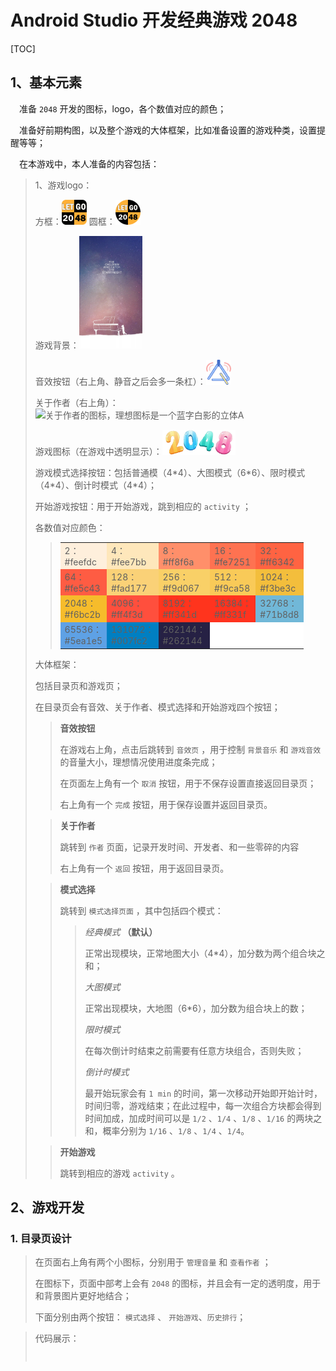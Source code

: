 # Android Studio 开发经典游戏 2048

[TOC]

## 1、基本元素

&emsp;准备 `2048` 开发的图标，logo，各个数值对应的颜色；

&emsp;准备好前期构图，以及整个游戏的大体框架，比如准备设置的游戏种类，设置提醒等等；

&emsp;在本游戏中，本人准备的内容包括：

> 1、游戏logo：
>
> 方框：<img src=".\res\mipmap-hdpi\game_logo.gif" height="40px"> 圆框：<img src=".\res\mipmap-hdpi\game_logo_round.gif" height="40px">
>
> 游戏背景：<img src=".\res\mipmap-hdpi\bg_menu.jpg" height="180px">
>
> 音效按钮（右上角、静音之后会多一条杠）：<img src=".\res\mipmap-hdpi\\music.gif" height="40px">
>
> 关于作者（右上角）：<img alt="关于作者的图标，理想图标是一个蓝字白影的立体A" res="#" height="40px">
>
> 游戏图标（在游戏中透明显示）：<img src=".\res\mipmap-hdpi\bg_2048.gif" height="40px">
>
> 游戏模式选择按钮：包括普通模（4\*4）、大图模式（6\*6）、限时模式（4\*4）、倒计时模式（4\*4）；
>
> 开始游戏按钮：用于开始游戏，跳到相应的 `activity` ；
>
> 各数值对应颜色：
>
> > <table align="center">
> >     <tr>
> >         <td bgcolor=#feefdc>2：</br>#feefdc</td>
> > 		<td bgcolor=#fee7bb>4：</br>#fee7bb</td>
> >         <td bgcolor=#ff8f6a>8：</br>#ff8f6a</td>
> >         <td bgcolor=#fe7251>16：</br>#fe7251</td>
> >         <td bgcolor=#ff6342>32：</br>#ff6342</td>
> >     </tr>
> >     <tr>
> >         <td bgcolor=#fe5c43>64：</br>#fe5c43</td>
> >         <td bgcolor=#fad177>128：</br>#fad177</td>
> >         <td bgcolor=#f9d067>256：</br>#f9d067</td>
> >         <td bgcolor=#f9ca58>512：</br>#f9ca58</td>
> >         <td bgcolor=#f3be3c>1024：</br>#f3be3c</td>
> >     </tr>
> >     <tr>
> >         <td bgcolor=#f6bc2b>2048：</br>#f6bc2b</td>
> >         <td bgcolor=#ff4f3d>4096：</br>#ff4f3d</td>
> >         <td bgcolor=#ff341d>8192：</br>#ff341d</td>
> >         <td bgcolor=#ff331f>16384：</br>#ff331f</td>
> >         <td bgcolor=#71b8d8>32768：</br>#71b8d8</td>
> >     </tr>
> >     <tr>
> >         <td bgcolor=#5ea1e5>65536：</br>#5ea1e5</td>
> >         <td bgcolor=#007fc2>131072：</br>#007fc2</td>
> >         <td bgcolor=#262144>262144：</br>#262144</td>
> >         <td bgcolor=#fff></td>
> >         <td bgcolor=#fff></td>
> >     </tr>
> > </table>
>
> 大体框架：
>
> 包括目录页和游戏页；
>
> 在目录页会有音效、关于作者、模式选择和开始游戏四个按钮；
>
> > **音效按钮**
> >
> > 在游戏右上角，点击后跳转到 `音效页` ，用于控制 `背景音乐` 和 `游戏音效` 的音量大小，理想情况使用进度条完成；
> >
> > 在页面左上角有一个 `取消` 按钮，用于不保存设置直接返回目录页；
> >
> > 右上角有一个 `完成` 按钮，用于保存设置并返回目录页。
>
> > **关于作者**
> >
> > 跳转到 `作者` 页面，记录开发时间、开发者、和一些零碎的内容
> >
> > 右上角有一个 `返回` 按钮，用于返回目录页。
>
> > **模式选择**
> >
> > 跳转到 `模式选择页面` ，其中包括四个模式：
> >
> > > *经典模式*  **（默认）**
> > >
> > > 正常出现模块，正常地图大小（4\*4），加分数为两个组合块之和；
> > >
> > > *大图模式*
> > >
> > > 正常出现模块，大地图（6\*6），加分数为组合块上的数；
> > >
> > > *限时模式*
> > >
> > > 在每次倒计时结束之前需要有任意方块组合，否则失败；
> > >
> > > *倒计时模式*
> > >
> > > 最开始玩家会有 `1 min` 的时间，第一次移动开始即开始计时，时间归零，游戏结束；在此过程中，每一次组合方块都会得到时间加成，加成时间可以是 `1/2` 、`1/4` 、`1/8` 、`1/16` 的两块之和，概率分别为 `1/16` 、`1/8` 、`1/4` 、`1/4`。
>
> > **开始游戏**
> >
> > 跳转到相应的游戏 `activity` 。

## 2、游戏开发

### 1. 目录页设计

> 在页面右上角有两个小图标，分别用于 `管理音量` 和 `查看作者` ；
>
> 在图标下，页面中部考上会有 `2048` 的图标，并且会有一定的透明度，用于和背景图片更好地结合；
>
> 下面分别由两个按钮： `模式选择` 、 `开始游戏`、`历史排行`；

> 代码展示：
>
> ```layout.xml
> 
> ```
>
> 
>
> ```java
> 
> ```
>
> 

